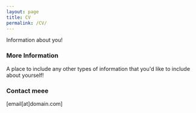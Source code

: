 ```yaml
---
layout: page
title: CV
permalink: /CV/
---
```


Information about you!

### More Information

A place to include any other types of information that you'd like to include about yourself!

### Contact meee

[email[at]domain.com]
